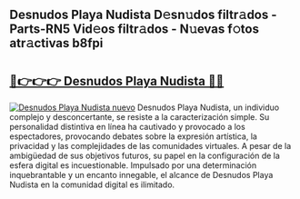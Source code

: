 ## Desnudos Playa Nudista D𝚎sn𝚞dos filtr𝚊dos - Parts-RN5 Vid𝚎os filtr𝚊dos - N𝚞evas f𝚘tos atr𝚊ctivas b8fpi

# <h2><a href="http://mb7evw.tromn.icu/?c=Desnudos+Playa+Nudista">🔗👉👉👉 Desnudos Playa Nudista 🔗🔗</a></h2>

[![Desnudos Playa Nudista nuevo](https://i.imgur.com/pEAQMta.gif)](http://mb7evw.tromn.icu/?c=Desnudos+Playa+Nudista)
Desnudos Playa Nudista, un individuo complejo y desconcertante, se resiste a la caracterización simple. Su personalidad distintiva en línea ha cautivado y provocado a los espectadores, provocando debates sobre la expresión artística, la privacidad y las complejidades de las comunidades virtuales. A pesar de la ambigüedad de sus objetivos futuros, su papel en la configuración de la esfera digital es incuestionable. Impulsado por una determinación inquebrantable y un encanto innegable, el alcance de Desnudos Playa Nudista en la comunidad digital es ilimitado.
